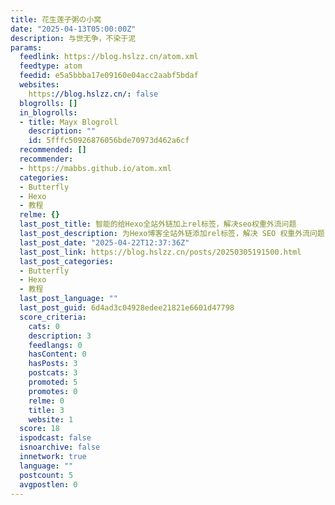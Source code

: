 ```yaml
---
title: 花生莲子粥の小窝
date: "2025-04-13T05:00:00Z"
description: 与世无争，不染于泥
params:
  feedlink: https://blog.hslzz.cn/atom.xml
  feedtype: atom
  feedid: e5a5bbba17e09160e04acc2aabf5bdaf
  websites:
    https://blog.hslzz.cn/: false
  blogrolls: []
  in_blogrolls:
  - title: Mayx Blogroll
    description: ""
    id: 5fffc50926876056bde70973d462a6cf
  recommended: []
  recommender:
  - https://mabbs.github.io/atom.xml
  categories:
  - Butterfly
  - Hexo
  - 教程
  relme: {}
  last_post_title: 智能的给Hexo全站外链加上rel标签，解决seo权重外流问题
  last_post_description: 为Hexo博客全站外链添加rel标签，解决 SEO 权重外流问题，提升博客优化效果。
  last_post_date: "2025-04-22T12:37:36Z"
  last_post_link: https://blog.hslzz.cn/posts/20250305191500.html
  last_post_categories:
  - Butterfly
  - Hexo
  - 教程
  last_post_language: ""
  last_post_guid: 6d4ad3c04928edee21821e6601d47798
  score_criteria:
    cats: 0
    description: 3
    feedlangs: 0
    hasContent: 0
    hasPosts: 3
    postcats: 3
    promoted: 5
    promotes: 0
    relme: 0
    title: 3
    website: 1
  score: 18
  ispodcast: false
  isnoarchive: false
  innetwork: true
  language: ""
  postcount: 5
  avgpostlen: 0
---
```

